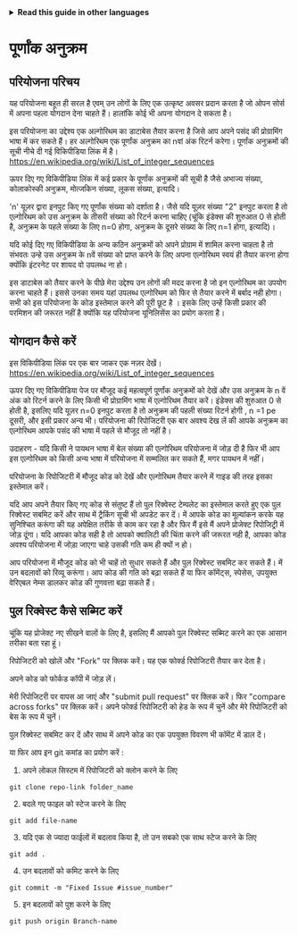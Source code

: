 
<!-- Do not translate this -->
<details>
<summary>
<strong> Read this guide in other languages </strong>
</summary>
    <ul>
	    <li><a href="https://github.com/Twiggecode/Integer-Sequences/blob/main/README%20Translations/README_AR.md"> Arabic </a></li>
		<li><a href="https://github.com/Twiggecode/Integer-Sequences/blob/main/README%20Translations/README_CN.md"> Chinese </a></li>
		<li><a href="https://github.com/Twiggecode/Integer-Sequences/blob/main/README.md"> English </a></li>
        <li><a href="https://github.com/Twiggecode/Integer-Sequences/blob/main/README%20Translations/README_FR.md"> French </a></li>
        <li><a href="https://github.com/Twiggecode/Integer-Sequences/blob/main/README%20Translations/README_DE.md"> German </a></li>
		<li><a href="https://github.com/Twiggecode/Integer-Sequences/blob/main/README%20Translations/README_HINDI.md"> Hindi </a></li>
        <li><a href="https://github.com/Twiggecode/Integer-Sequences/blob/main/README%20Translations/README_ID.md"> Indonesian </a></li>
        <li><a href="https://github.com/Twiggecode/Integer-Sequences/blob/main/README%20Translations/README_IT.md"> Italian </a></li>
        <li><a href="https://github.com/Twiggecode/Integer-Sequences/blob/main/README%20Translations/README_KR.md"> Korean </a></li>
        <li><a href="https://github.com/Twiggecode/Integer-Sequences/blob/main/README%20Translations/README_PT.md"> Portuguese </a></li>
        <li><a href="https://github.com/Twiggecode/Integer-Sequences/blob/main/README%20Translations/README_RO.md"> Romanian </a></li>
        <li><a href="https://github.com/Twiggecode/Integer-Sequences/blob/main/README%20Translations/README_RU.md"> Russian </a></li>
        <li><a href="https://github.com/Twiggecode/Integer-Sequences/blob/main/README%20Translations/README_ES.md"> Spanish </a></li>
        <li><a href="https://github.com/Twiggecode/Integer-Sequences/blob/main/README%20Translations/README_AF.md"> Afrikaans </a></li>
        <li><a href="https://github.com/Twiggecode/Integer-Sequences/blob/main/README%20Translations/README_EL.md"> Greek - Ελληνικά </a></li>
        <li><a href="https://github.com/Twiggecode/Integer-Sequences/blob/main/README%20Translations/README_JA.md"> Japanese - 日本語 </a></li>
        <li><a href="https://github.com/Twiggecode/Integer-Sequences/blob/main/README%20Translations/README_NL.md"> Dutch - Nederlands </a></li>
        <li><a href="https://github.com/Twiggecode/Integer-Sequences/blob/main/README%20Translations/README_SW.md"> Swahili - Kiswahili </a></li>
	</ul> 
</details>
<!-- Do not translate this -->


# पूर्णांक अनुक्रम
## परियोजना परिचय
यह परियोजना बहूत ही सरल है एवम् उन लोगों के लिए एक उत्कृष्ट अवसर प्रदान करता है जो ओपन सोर्स में अपना पहला योगदान देना चाहते हैं। हालांकि कोई भी अपना योगदान दे सकता है।

इस परियोजना का उद्देश्य एक अल्गोरिथम का डाटाबेस तैयार करना है जिसे आप अपने पसंद की प्रोग्रामिंग भाषा में कर सकते हैं। हर अल्गोरिथम एक पूर्णांक अनुक्रम का nवां अंक रिटर्न करेगा। पूर्णांक अनुक्रमों की सूची नीचे दी गई विकिपीडिया लिंक में है। https://en.wikipedia.org/wiki/List_of_integer_sequences

ऊपर दिए गए विकिपीडिया लिंक में कई प्रकार के पूर्णांक अनुक्रमों की सूची है जैसे अभाज्य संख्या, कोलाकोस्की अनुक्रम, मोत्जकिन संख्या, लूकस संख्या, इत्यादि।

'n' यूज़र द्वारा इनपुट किए गए पूर्णांक संख्या को दर्शाता है। जैसे  यदि यूज़र संख्या "2" इनपुट करता है तो एल्गोरिथम को उस अनुक्रम के तीसरी संख्या को रिटर्न करना चाहिए (चूंकि इंडेक्स की शुरुआत 0 से होती है, अनुक्रम के पहले संख्या के लिए n=0 होगा, अनुक्रम के दूसरे संख्या के लिए n=1 होगा, इत्यादि)।

यदि कोई दिए गए विकिपीडिया के अन्य कठिन अनुक्रमों को अपने प्रोग्राम में शामिल करना चाहता है तो संभवतः उन्हे उस अनुक्रम के nवें संख्या को प्राप्त करने के लिए अपना एल्गोरिथम स्वयं ही तैयार करना होगा क्योंकि इंटरनेट पर शायद वो उपलब्ध ना हो।

इस डाटाबेस को तैयार करने के पीछे मेरा उद्देश्य उन लोगों की मदद करना है जो इन एल्गोरिथम का उपयोग करना चाहते हैं। इससे उनका समय यहां उपलब्ध एल्गोरिथम को फिर से तैयार करने में बर्बाद नही होगा। सभी को  इस परियोजना के कोड इस्तेमाल करने की पूरी छूट है । इसके लिए उन्हें किसी प्रकार की परमिशन की जरूरत नहीं है क्योंकि यह परियोजना यूनिलिसेंस का प्रयोग करता है।

## योगदान कैसे करें

इस विकिपीडिया लिंक पर एक बार जाकर एक नज़र देखें। https://en.wikipedia.org/wiki/List_of_integer_sequences

ऊपर दिए गए विकिपीडिया पेज पर मौजूद कई महत्वपूर्ण पूर्णांक अनुक्रमों को देखें और उस अनुक्रम के n वें अंक को रिटर्न करने के लिए किसी भी प्रोग्रामिंग भाषा में एल्गोरिथम तैयार करें। इंडेक्स की शुरुआत 0 से होती है, इसलिए यदि यूज़र n=0 इनपुट करता है तो अनुक्रम की पहली संख्या रिटर्न होगी , n =1 pe दूसरी, और इसी प्रकार अन्य भी। परियोजना की रिपोजिटरी एक बार अवश्य देख लें की आपके अनुक्रम का एल्गोरिथम आपके पसंद की भाषा में पहले से मौजूद तो नहीं है।

उदाहरण - यदि किसी ने पायथन भाषा में बेल संख्या की एल्गोरिथम परियोजना में जोड़ दी है फिर भी आप इस एल्गोरिथम को किसी अन्य भाषा में परियोजना में सम्मलित कर सकते हैं, मगर पायथन में नहीं।

परियोजना के रिपोजिटरी में मौजूद कोड को देखें और एल्गोरिथम तैयार करने में गाइड की तरह इसका इस्तेमाल करें।

यदि आप अपने तैयार किए गए कोड से संतुष्ट हैं तो पुल रिक्वेस्ट टेम्पलेट का इस्तेमाल करते हुए एक पुल रिक्वेस्ट सबमिट करें और साथ में ट्रैकिंग सूची भी अपडेट कर दें। में आपके कोड का मूल्यांकन करके यह सुनिश्चित करूंगा की यह अपेक्षित तरीके से काम कर रहा है और फिर मैं इसे मैं अपने प्रोजेक्ट रिपोजिट्री में जोड़ दूंगा।
यदि आपका कोड सही है तो आपको क्वालिटी की चिंता करने की जरूरत नही है, आपका कोड अवश्य परियोजना में जोड़ा जाएगा चाहे उसकी गति कम ही क्यों न हो।

आप परियोजना में मौजूद कोड को भी चाहें तो सुधार सकते हैं और पुल रिक्वेस्ट सबमिट कर सकते हैं। में उन बदलावों को रिव्यू करूंगा। आप कोड की गति को बढ़ा सकते हैं या फिर कॉमेंट्स, स्पेसेस, उपयुक्त वेरिएबल नेम्स डालकर कोड की गुणवत्ता बढ़ा सकते हैं।

## पुल रिक्वेस्ट कैसे सब्मिट करें

चूंकि यह प्रोजेक्ट नए सीखने वालों के लिए है, इसलिए मैं आपको पुल रिक्वेस्ट सब्मिट करने का एक आसान तरीका बता रहा हूं।

रिपोजिटरी को खोलें और "Fork" पर क्लिक करें। यह एक फोर्क्ड रिपोजिटरी तैयार कर देता है।

अपने कोड को फोर्कड कॉपी में जोड़ लें।

मेरी रिपोजिटरी पर वापस आ जाएं और "submit pull request" पर क्लिक करें। फिर "compare across forks" पर क्लिक करें। अपने फोर्क्ड रिपोजिटरी को हेड के रूप में चुनें और मेरे रिपोजिटरी को बेस के रूप में चुनें।

पुल रिक्वेस्ट सबमिट कर दें और साथ में अपने कोड का एक उपयुक्त विवरण भी कॉमेंट में डाल दें।

या फिर आप इन git कमांड का प्रयोग करें :

  1. अपने लोकल सिस्टम में रिपोजिटरी को क्लोन करने के लिए

```git clone repo-link folder_name```

  2. बदले गए फाइल को स्टेज करने के लिए
  
```git add file-name```

  3. यदि एक से ज्यादा फाईलों में बदलाव किया है, तो उन सबको एक साथ स्टेज करने के लिए

```git add .```
 
  4. उन बदलावों को कमिट करने के लिए

```git commit -m "Fixed Issue #issue_number"```

  5. इन बदलावों को पुश करने के लिए

```git push origin Branch-name```
